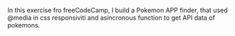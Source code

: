 In this exercise fro freeCodeCamp, I build a Pokemon APP finder, that used @media in css responsiviti and asincronous function to get API data of pokemons. 
